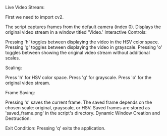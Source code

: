 Live Video Stream:

First we need to import cv2.

The script captures frames from the default camera (index 0).
Displays the original video stream in a window titled 'Video.'
Interactive Controls:

Pressing 'h' toggles between displaying the video in the HSV color space.
Pressing 'g' toggles between displaying the video in grayscale.
Pressing 'o' toggles between showing the original video stream without additional scales.

Scaling:

Press 'h' for HSV color space.
Press 'g' for grayscale.
Press 'o' for the original video stream.


Frame Saving:

Pressing 's' saves the current frame.
The saved frame depends on the chosen scale: original, grayscale, or HSV.
Saved frames are stored as 'saved_frame.png' in the script's directory.
Dynamic Window Creation and Destruction:

Exit Condition:
Pressing 'q' exits the application.

